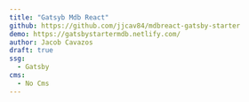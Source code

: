 ```yaml
---
title: "Gatsyb Mdb React"
github: https://github.com/jjcav84/mdbreact-gatsby-starter
demo: https://gatsbystartermdb.netlify.com/
author: Jacob Cavazos
draft: true
ssg:
  - Gatsby
cms:
  - No Cms
---
```

